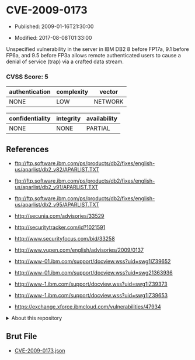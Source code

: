 # CVE-2009-0173

- Published: 2009-01-16T21:30:00

- Modified: 2017-08-08T01:33:00

Unspecified vulnerability in the server in IBM DB2 8 before FP17a, 9.1 before FP6a, and 9.5 before FP3a allows remote authenticated users to cause a denial of service (trap) via a crafted data stream.

### CVSS Score: **5**

| authentication | complexity | vector |
| --- | --- | --- |
| NONE | LOW | NETWORK |

| confidentiality | integrity | availability |
| --- | --- | --- |
| NONE | NONE | PARTIAL |

## References

* ftp://ftp.software.ibm.com/ps/products/db2/fixes/english-us/aparlist/db2_v82/APARLIST.TXT

* ftp://ftp.software.ibm.com/ps/products/db2/fixes/english-us/aparlist/db2_v91/APARLIST.TXT

* ftp://ftp.software.ibm.com/ps/products/db2/fixes/english-us/aparlist/db2_v95/APARLIST.TXT

* http://secunia.com/advisories/33529

* http://securitytracker.com/id?1021591

* http://www.securityfocus.com/bid/33258

* http://www.vupen.com/english/advisories/2009/0137

* http://www-01.ibm.com/support/docview.wss?uid=swg1IZ39652

* http://www-01.ibm.com/support/docview.wss?uid=swg21363936

* http://www-1.ibm.com/support/docview.wss?uid=swg1IZ39373

* http://www-1.ibm.com/support/docview.wss?uid=swg1IZ39653

* https://exchange.xforce.ibmcloud.com/vulnerabilities/47934

<details>
<summary>About this repository</summary> 

  This repository is part of the project [Live Hack CVE](https://github.com/Live-Hack-CVE). Main website can be found [www.live-hack.org](https://www.live-hack.org) 
  
  Made by [Sn0wAlice](https://github.com/Sn0wAlice) for the people that care about security and need to have a feed of the latest CVEs. Hope you enjoy it, don't forget to star the repo and follow me on [Twitter](https://twitter.com/Sn0wAlice) and [Github](https://github.com/Sn0wAlice). And that is my [personnal website](https://www.alice-snow.me/)

  - [Home Page](https://github.com/Live-Hack-CVE)
  - [Framework](https://github.com/Live-Hack-CVE/cve-framework)
  - [CVE database](https://github.com/Live-Hack-CVE/full_database)
  - [Changelog](https://github.com/Live-Hack-CVE/Changelog)
</details>

## Brut File

* [CVE-2009-0173.json](https://raw.githubusercontent.com/Live-Hack-CVE/full_database/main/cves/2009/CVE-2009-0173.json)

